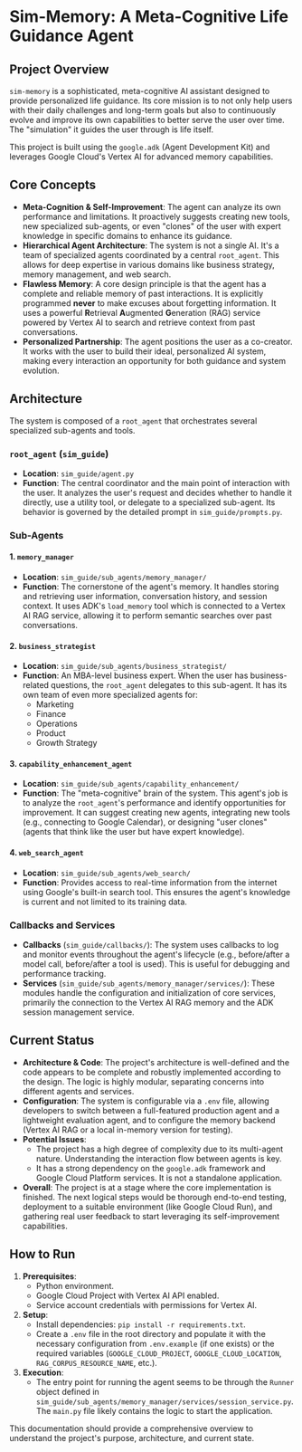 # Sim-Memory: A Meta-Cognitive Life Guidance Agent

## Project Overview

`sim-memory` is a sophisticated, meta-cognitive AI assistant designed to provide personalized life guidance. Its core mission is to not only help users with their daily challenges and long-term goals but also to continuously evolve and improve its own capabilities to better serve the user over time. The "simulation" it guides the user through is life itself.

This project is built using the `google.adk` (Agent Development Kit) and leverages Google Cloud's Vertex AI for advanced memory capabilities.

## Core Concepts

- **Meta-Cognition & Self-Improvement**: The agent can analyze its own performance and limitations. It proactively suggests creating new tools, new specialized sub-agents, or even "clones" of the user with expert knowledge in specific domains to enhance its guidance.
- **Hierarchical Agent Architecture**: The system is not a single AI. It's a team of specialized agents coordinated by a central `root_agent`. This allows for deep expertise in various domains like business strategy, memory management, and web search.
- **Flawless Memory**: A core design principle is that the agent has a complete and reliable memory of past interactions. It is explicitly programmed **never** to make excuses about forgetting information. It uses a powerful **R**etrieval **A**ugmented **G**eneration (RAG) service powered by Vertex AI to search and retrieve context from past conversations.
- **Personalized Partnership**: The agent positions the user as a co-creator. It works with the user to build their ideal, personalized AI system, making every interaction an opportunity for both guidance and system evolution.

## Architecture

The system is composed of a `root_agent` that orchestrates several specialized sub-agents and tools.

### `root_agent` (`sim_guide`)

- **Location**: `sim_guide/agent.py`
- **Function**: The central coordinator and the main point of interaction with the user. It analyzes the user's request and decides whether to handle it directly, use a utility tool, or delegate to a specialized sub-agent. Its behavior is governed by the detailed prompt in `sim_guide/prompts.py`.

### Sub-Agents

#### 1. `memory_manager`

- **Location**: `sim_guide/sub_agents/memory_manager/`
- **Function**: The cornerstone of the agent's memory. It handles storing and retrieving user information, conversation history, and session context. It uses ADK's `load_memory` tool which is connected to a Vertex AI RAG service, allowing it to perform semantic searches over past conversations.

#### 2. `business_strategist`

- **Location**: `sim_guide/sub_agents/business_strategist/`
- **Function**: An MBA-level business expert. When the user has business-related questions, the `root_agent` delegates to this sub-agent. It has its own team of even more specialized agents for:
  - Marketing
  - Finance
  - Operations
  - Product
  - Growth Strategy

#### 3. `capability_enhancement_agent`

- **Location**: `sim_guide/sub_agents/capability_enhancement/`
- **Function**: The "meta-cognitive" brain of the system. This agent's job is to analyze the `root_agent`'s performance and identify opportunities for improvement. It can suggest creating new agents, integrating new tools (e.g., connecting to Google Calendar), or designing "user clones" (agents that think like the user but have expert knowledge).

#### 4. `web_search_agent`

- **Location**: `sim_guide/sub_agents/web_search/`
- **Function**: Provides access to real-time information from the internet using Google's built-in search tool. This ensures the agent's knowledge is current and not limited to its training data.

### Callbacks and Services

- **Callbacks** (`sim_guide/callbacks/`): The system uses callbacks to log and monitor events throughout the agent's lifecycle (e.g., before/after a model call, before/after a tool is used). This is useful for debugging and performance tracking.
- **Services** (`sim_guide/sub_agents/memory_manager/services/`): These modules handle the configuration and initialization of core services, primarily the connection to the Vertex AI RAG memory and the ADK session management service.

## Current Status

- **Architecture & Code**: The project's architecture is well-defined and the code appears to be complete and robustly implemented according to the design. The logic is highly modular, separating concerns into different agents and services.
- **Configuration**: The system is configurable via a `.env` file, allowing developers to switch between a full-featured production agent and a lightweight evaluation agent, and to configure the memory backend (Vertex AI RAG or a local in-memory version for testing).
- **Potential Issues**:
  - The project has a high degree of complexity due to its multi-agent nature. Understanding the interaction flow between agents is key.
  - It has a strong dependency on the `google.adk` framework and Google Cloud Platform services. It is not a standalone application.
- **Overall**: The project is at a stage where the core implementation is finished. The next logical steps would be thorough end-to-end testing, deployment to a suitable environment (like Google Cloud Run), and gathering real user feedback to start leveraging its self-improvement capabilities.

## How to Run

1.  **Prerequisites**:
    - Python environment.
    - Google Cloud Project with Vertex AI API enabled.
    - Service account credentials with permissions for Vertex AI.
2.  **Setup**:
    - Install dependencies: `pip install -r requirements.txt`.
    - Create a `.env` file in the root directory and populate it with the necessary configuration from `.env.example` (if one exists) or the required variables (`GOOGLE_CLOUD_PROJECT`, `GOOGLE_CLOUD_LOCATION`, `RAG_CORPUS_RESOURCE_NAME`, etc.).
3.  **Execution**:
    - The entry point for running the agent seems to be through the `Runner` object defined in `sim_guide/sub_agents/memory_manager/services/session_service.py`. The `main.py` file likely contains the logic to start the application.

This documentation should provide a comprehensive overview to understand the project's purpose, architecture, and current state.
